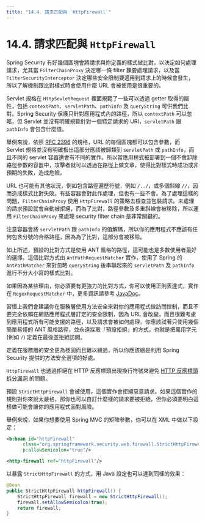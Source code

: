 ```yaml
---
title: "14.4. 請求匹配與 `HttpFirewall`"
---
```


# 14.4. 請求匹配與 `HttpFirewall`

Spring Security 有好幾個區塊會將請求與你定義的樣式做比對，以決定如何處理請求，尤其當 `FilterChainProxy` 決定哪一條 filter 鍊要處理請求，以及當 `FilterSecurityInterceptor` 決定哪些安全限制要適用到請求上的時候會發生，所以了解機制跟比對樣式時會使用什麼 URL 會被使用是很重要的。

Servlet 規格在 `HttpSevletRequest` 裡面規範了一些可以透過 getter 取得的屬性，包括 `contextPath`、`servletPath`、`pathInfo` 及 `queryString` 可供我們比對。Spring Security 保護只針對應用程式內的路徑，所以 `contextPath` 可以忽略，但 Servlet 並沒有明確規範針對一個特定請求的 URI，`servletPath` 跟 `pathInfo` 會包含什麼值。

舉例來說，依照 [RFC 2396](https://www.ietf.org/rfc/rfc2396.txt) 的規格，URL 的每個區塊都可以包含參數，而 Servlet 規格並沒有明確指出這部分應該被歸類到 `servletPath` 或 `pathInfo`，而且不同的 servlet 容器還會有不同的實作。所以當應用程式被部署到一個不會卸除路徑參數的容器中，攻擊者就可以透過在路徑上做文章，使得比對樣式時成功或非預期的失敗，造成危險。

URL 也可能有其他狀況，例如包含路徑遍歷符號，例如 `/../`，或多個斜線 `//`，因而造成樣式比對失敗。有些容器會對此作處理，但也有一些不會。為了處理這樣的問題，`FilterChainProxy` 使用 `HttpFirewall` 的策略去檢查並包裝請求。未處理的請求預設就會自動被拒絕，而為了比對，路徑參數及多重斜線會被移除，所以運用 `FilterChainProxy` 來處理 security filter chain 是非常關鍵的。

注意容器會將 `servletPath` 跟 `pathInfo` 的值解碼，所以你的應用程式不應該有任何包含分號的合格路徑，因為為了比對，這部分會被移除。

如上所述，預設的比對方式是使用 ANT 風格的路徑，這可能也是多數使用者最好的選擇。這個比對方式由 `AntPathRequestMatcher` 實作，使用了 Spring 的 `AntPathMatcher` 來對忽略 `queryString` 後串聯起來的 `servletPath` 及 `pathInfo` 進行不分大小寫的樣式比對。

如果因為某些理由，你必須要有更強力的比對方式，你可以使用正則表達式，實作在 `RegexRequestMatcher` 中，更多資訊請參考 [JavaDoc](https://docs.spring.io/spring-security/site/docs/5.0.x-SNAPSHOT/api/org/springframework/security/web/util/matcher/RequestHeaderRequestMatcher.html)。

習慣上我們會建議你在服務層使用方法安全來對你的應用程式做訪問控制，而且不要完全依賴在網路應用程式層訂定的安全限制，因為 URL 會改變，而且很難考慮到應用程式所有可能支援的路徑，以及請求會被如何處理。你應該試著只使用幾個簡單易懂的 ANT 風格路徑，並永遠採取「預設拒絕」的方式，也就是把萬用字元 (例如 `/`) 定義在最後並拒絕訪問。

定義在服務層的安全更為穩固而且難以繞過，所以你應該總是利用 Spring Security 提供的方法安全選項的好處。

`HttpFirewall` 也透過拒絕在 HTTP 反應標頭出現換行符號來避免 [HTTP 反應標頭拆分漏洞](https://www.owasp.org/index.php/HTTP_Response_Splitting) 的問題。

預設 `StrictHttpFirewall` 會被使用，這個實作會拒絕惡意請求。如果這個實作的規則對你來說太嚴格，那你也可以自訂什麼樣的請求要被拒絕，但你必須要明白這樣做可能會讓你的應用程式面對風險。

舉例來說，如果你想要使用 Spring MVC 的矩陣參數，你可以在 XML 中做以下設定：

```xml
<b:bean id="httpFirewall"
      class="org.springframework.security.web.firewall.StrictHttpFirewall"
      p:allowSemicolon="true"/>

<http-firewall ref="httpFirewall"/>
```

以暴露 `StrictHttpFirewall` 的方式，用 Java 設定也可以達到同樣的效果：

```java
@Bean
public StrictHttpFirewall httpFirewall() {
    StrictHttpFirewall firewall = new StrictHttpFirewall();
    firewall.setAllowSemicolon(true);
    return firewall;
}
```